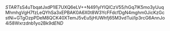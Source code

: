 $START$sS4uTbqatJxdP1lE7UXQ6eLV++N491ylYlQlCzV55/hGq7lK5mo3yUuqMhmhgVgH7fzLeQYhSa3xEPBAK0A6X0t8W3YcFFdcfDgN4mghm0JicKzGcstNi+GTgOzpPDeM8QCK40XTemJ5vEu5jHUWhfj65M3vdTui/Ip3rcG6AnnJo4i58Wxrzdnb1yo2Bk9d$END$